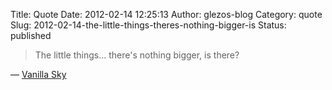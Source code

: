 Title: Quote
Date: 2012-02-14 12:25:13
Author: glezos-blog
Category: quote
Slug: 2012-02-14-the-little-things-theres-nothing-bigger-is
Status: published

> The little things... there's nothing bigger, is there? 

&mdash; [Vanilla Sky](http://www.youtube.com/watch?v=24EOv6oOWh8#t=6m20s)
